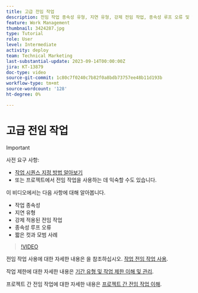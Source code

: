 ```yaml
---
title: 고급 전임 작업
description: 전임 작업 종속성 유형, 지연 유형, 강제 전임 작업, 종속성 루프 오류 및 일부 짧은 컷과 모범 사례에 대해 알아봅니다.
feature: Work Management
thumbnail: 3424287.jpg
type: Tutorial
role: User
level: Intermediate
activity: deploy
team: Technical Marketing
last-substantial-update: 2023-09-14T00:00:00Z
jira: KT-13879
doc-type: video
source-git-commit: 1c80c7f0240c7b82f0a8bdb73757ee48b11d193b
workflow-type: tm+mt
source-wordcount: '128'
ht-degree: 0%

---
```


# 고급 전임 작업

>[!IMPORTANT]
>
>사전 요구 사항:
>
>* [작업 시퀀스 지정 방법 알아보기](https://experienceleague.adobe.com/docs/workfront-learn/tutorials-workfront/manage-work/tasks/learn-to-sequence-tasks.html?lang=en)
>* 또는 프로젝트에서 전임 작업을 사용하는 데 익숙할 수도 있습니다.

이 비디오에서는 다음 사항에 대해 알아봅니다.

* 작업 종속성
* 지연 유형
* 강제 적용된 전임 작업
* 종속성 루프 오류
* 짧은 컷과 모범 사례


>[!VIDEO](https://video.tv.adobe.com/v/3424287/?quality=12&learn=on)

전임 작업 사용에 대한 자세한 내용은 을 참조하십시오. [작업 전임 작업 사용](https://experienceleague.adobe.com/docs/workfront/using/manage-work/tasks/use-task-predecessors/use-task-predecessors.html).

작업 제한에 대한 자세한 내용은 [기간 유형 및 작업 제한 이해 및 관리](https://experienceleague.adobe.com/docs/workfront-learn/tutorials-workfront/manage-work/intermediate-projects/understand-and-manage-duration-types-and-task-constraints.html).

프로젝트 간 전임 작업에 대한 자세한 내용은 [프로젝트 간 전임 작업 이해](https://experienceleague.adobe.com/docs/workfront-learn/tutorials-workfront/manage-work/intermediate-projects/understand-cross-project-predecessors.html).

